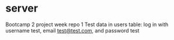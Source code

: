 # server
Bootcamp 2 project week repo 1
Test data in users table: log in with username test, email test@test.com, and password test
